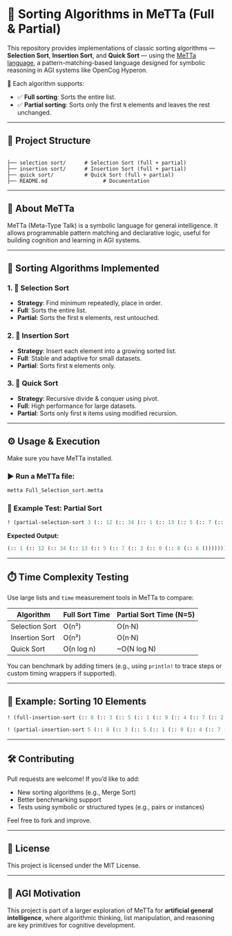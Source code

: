
# 🔢 Sorting Algorithms in MeTTa (Full & Partial)

This repository provides implementations of classic sorting algorithms — **Selection Sort**, **Insertion Sort**, and **Quick Sort** — using the [MeTTa language](https://github.com/opencog/MeTTa), a pattern-matching-based language designed for symbolic reasoning in AGI systems like OpenCog Hyperon.

🧪 Each algorithm supports:
- ✅ **Full sorting**: Sorts the entire list.
- ✅ **Partial sorting**: Sorts only the first `N` elements and leaves the rest unchanged.

---

## 📂 Project Structure

```

├── selection sort/      # Selection Sort (full + partial)
├── insertion sort/      # Insertion Sort (full + partial)
├── quick sort/          # Quick Sort (full + partial)
├── README.md                  # Documentation

```

---

## 🧠 About MeTTa

MeTTa (Meta-Type Talk) is a symbolic language for general intelligence. It allows programmable pattern matching and declarative logic, useful for building cognition and learning in AGI systems.

---

## 🔁 Sorting Algorithms Implemented

### 1. 📌 Selection Sort

* **Strategy**: Find minimum repeatedly, place in order.
* **Full**: Sorts the entire list.
* **Partial**: Sorts the first `N` elements, rest untouched.

### 2. 📌 Insertion Sort

* **Strategy**: Insert each element into a growing sorted list.
* **Full**: Stable and adaptive for small datasets.
* **Partial**: Sorts first `N` elements only.

### 3. 📌 Quick Sort

* **Strategy**: Recursive divide & conquer using pivot.
* **Full**: High performance for large datasets.
* **Partial**: Sorts only first `N` items using modified recursion.

---

## ⚙️ Usage & Execution

Make sure you have MeTTa installed.

### ▶️ Run a MeTTa file:

```bash
metta Full_Selection_sort.metta
```

### 🧪 Example Test: Partial Sort

```clojure
! (partial-selection-sort 3 (:: 12 (:: 34 (:: 1 (:: 13 (:: 5 (:: 7 (:: 3 (:: 0 (:: 8 (:: 6 ())))))))))))
```

**Expected Output:**

```clojure
(:: 1 (:: 12 (:: 34 (:: 13 (:: 5 (:: 7 (:: 3 (:: 0 (:: 8 (:: 6 ()))))))))))
```

---

## ⏱️ Time Complexity Testing

Use large lists and `time` measurement tools in MeTTa to compare:

| Algorithm      | Full Sort Time | Partial Sort Time (N=5) |
| -------------- | -------------- | ----------------------- |
| Selection Sort | O(n²)          | O(n·N)                  |
| Insertion Sort | O(n²)          | O(n·N)                  |
| Quick Sort     | O(n log n)     | \~O(N log N)            |

You can benchmark by adding timers (e.g., using `println!` to trace steps or custom timing wrappers if supported).

---

## 🔬 Example: Sorting 10 Elements

```clojure
! (full-insertion-sort (:: 8 (:: 3 (:: 5 (:: 1 (:: 9 (:: 4 (:: 7 (:: 2 (:: 0 (:: 6 ()))))))))))
```

```clojure
! (partial-insertion-sort 5 (:: 8 (:: 3 (:: 5 (:: 1 (:: 9 (:: 4 (:: 7 (:: 2 (:: 0 (:: 6 ()))))))))))
```

---

## 🛠️ Contributing

Pull requests are welcome! If you’d like to add:

* New sorting algorithms (e.g., Merge Sort)
* Better benchmarking support
* Tests using symbolic or structured types (e.g., pairs or instances)

Feel free to fork and improve.

---

## 📜 License

This project is licensed under the MIT License.

---

## 🤖 AGI Motivation

This project is part of a larger exploration of MeTTa for **artificial general intelligence**, where algorithmic thinking, list manipulation, and reasoning are key primitives for cognitive development.
